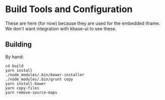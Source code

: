 # Build Tools and Configuration

These are here (for now) because they are used for the embedded iframe. We don't want integration with kbase-ui to see these.

## Building

By hand:

```
cd build
yarn install
./node_modules/.bin/bower-installer
./node_modules/.bin/grunt copy
yarn install-bower
yarn copy-files
yarn remove-source-maps
```
